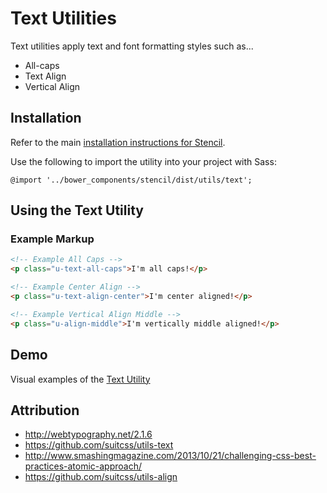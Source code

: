 # Text Utilities

Text utilities apply text and font formatting styles such as...

- All-caps
- Text Align
- Vertical Align


## Installation

Refer to the main [installation instructions for Stencil](https://github.com/mobify/stencil#installation).

Use the following to import the utility into your project with Sass:

```
@import '../bower_components/stencil/dist/utils/text';
```


## Using the Text Utility


### Example Markup

```html
<!-- Example All Caps -->
<p class="u-text-all-caps">I'm all caps!</p>

<!-- Example Center Align -->
<p class="u-text-align-center">I'm center aligned!</p>

<!-- Example Vertical Align Middle -->
<p class="u-align-middle">I'm vertically middle aligned!</p>
```


## Demo

Visual examples of the [Text Utility](https://mobify.github.io/stencil/visual/utils/text/index.html)


## Attribution

- http://webtypography.net/2.1.6
- https://github.com/suitcss/utils-text
- http://www.smashingmagazine.com/2013/10/21/challenging-css-best-practices-atomic-approach/
- https://github.com/suitcss/utils-align
